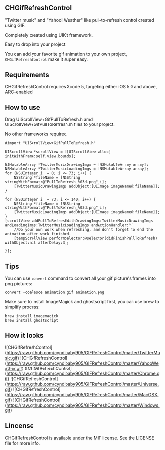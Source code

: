 
## CHGifRefreshControl ##

"Twitter music" and "Yahoo! Weather" like pull-to-refresh control created using GIF.

Completely created using UIKit framework.

Easy to drop into your project.

You can add your favorite gif animation to your own project, `CHGifRefreshControl` make it super easy.


## Requirements ##

CHGifRefreshControl requires Xcode 5, targeting either iOS 5.0 and above, ARC-enabled.


## How to use ##
	
Drag UIScrollView+GifPullToRefresh.h amd UIScrollView+GifPullToRefresh.m files to your project. 

No other frameworks required.

    #import "UIScrollView+GifPullToRefresh.h"

    UIScrollView *scrollView = [[UIScrollView alloc] initWithFrame:self.view.bounds];
        
    NSMutableArray *TwitterMusicDrawingImgs = [NSMutableArray array];
    NSMutableArray *TwitterMusicLoadingImgs = [NSMutableArray array];
    for (NSUInteger i  = 0; i <= 73; i++) {
        NSString *fileName = [NSString stringWithFormat:@"PullToRefresh_%03d.png",i];
        [TwitterMusicDrawingImgs addObject:[UIImage imageNamed:fileName]];
    }
    
    for (NSUInteger i  = 73; i <= 140; i++) {
        NSString *fileName = [NSString stringWithFormat:@"PullToRefresh_%03d.png",i];
        [TwitterMusicLoadingImgs addObject:[UIImage imageNamed:fileName]];
    }
    [scrollView addPullToRefreshWithDrawingImgs:TwitterMusicDrawingImgs andLoadingImgs:TwitterMusicLoadingImgs andActionHandler:^{
    	//Do your own work when refreshing, and don't forget to end the animation after work finished.
        [tempScrollView performSelector:@selector(didFinishPullToRefresh) withObject:nil afterDelay:3];

    }];

    
## Tips ##
	
You can use `convert` command to convert all your gif picture's frames into png pictures:

    convert -coalesce animation.gif animation.png

Make sure to install ImageMagick and ghostscript first, you can use brew to simplify process:

    brew install imagemagick
    brew install ghostscript

## How it looks ##

![CHGifRefreshControl] (https://raw.github.com/cyndibaby905/GIFRefreshControl/master/TwitterMusic.gif)
![CHGifRefreshControl] (https://raw.github.com/cyndibaby905/GIFRefreshControl/master/YahooWeather.gif)
![CHGifRefreshControl] (https://raw.github.com/cyndibaby905/GIFRefreshControl/master/Chrome.gif)
![CHGifRefreshControl] (https://raw.github.com/cyndibaby905/GIFRefreshControl/master/Universe.gif)
![CHGifRefreshControl] (https://raw.github.com/cyndibaby905/GIFRefreshControl/master/MacOSX.gif)
![CHGifRefreshControl] (https://raw.github.com/cyndibaby905/GIFRefreshControl/master/Windows.gif)

## Lincense ##

CHGifRefreshControl is available under the MIT license. See the LICENSE file for more info.
